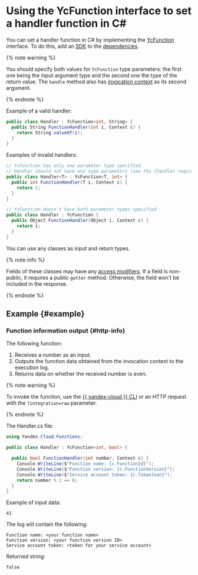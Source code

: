 # Using the YcFunction interface to set a handler function in C#

You can set a handler function in C# by implementing the [YcFunction](https://github.com/yandex-cloud/dotnet-sdk/blob/master/Yandex.Cloud.SDK/Functions/YcFunction.cs) interface. To do this, add an [SDK](../sdk.md) to the [dependencies](../dependencies.md).

{% note warning %}

You should specify both values for `YcFunction` type parameters: the first one being the input argument type and the second one the type of the return value. The `handle` method also has [invocation context](../context.md) as its second argument.

{% endnote %}

Example of a valid handler:
```C#
public class Handler : YcFunction<int, String> {
  public String FunctionHandler(int i, Context c) {
    return String.valueOf(i);
  }
}
```

Examples of invalid handlers:
```C#
// YcFunction has only one parameter type specified
// Handler should not have any type parameters (see the [handler requirements](index.md))
public class Handler<T> : YcFunction<T, int> {
  public int FunctionHandler(T i, Context c) {
    return 2;
  }
}
```

```C#
// YcFunction doesn't have both parameter types specified
public class Handler : YcFunction {
  public Object FunctionHandler(Object i, Context c) {
    return i;
  }
}
```

You can use any classes as input and return types.

{% note info %}

Fields of these classes may have any [access modifiers](https://docs.microsoft.com/en-us/dotnet/csharp/programming-guide/classes-and-structs/access-modifiers). If a field is non-public, it requires a public `getter` method. Otherwise, the field won't be included in the response.

{% endnote %}

## Example {#example}

### Function information output {#http-info}

The following function:
1. Receives a number as an input.
1. Outputs the function data obtained from the invocation context to the execution log.
1. Returns data on whether the received number is even.

{% note warning %}

To invoke the function, use the [{{ yandex-cloud }} CLI](../../../concepts/function-invoke.md) or an HTTP request with the `?integration=raw` parameter.

{% endnote %}

The Handler.cs file:

```C#
using Yandex.Cloud.Functions;

public class Handler : YcFunction<int, bool> {

  public bool FunctionHandler(int number, Context c) {
    Console.WriteLine($"Function name: {c.FunctionId}");
    Console.WriteLine($"Function version: {c.FunctionVersion}");
    Console.WriteLine($"Service account token: {c.TokenJson}");
    return number % 2 == 0;
  }
}
```

Example of input data:

```
41
```

The log will contain the following:

```
Function name: <your function name>
Function version: <your function version ID>
Service account token: <token for your service account>
```

Returned string:

```
false
```
